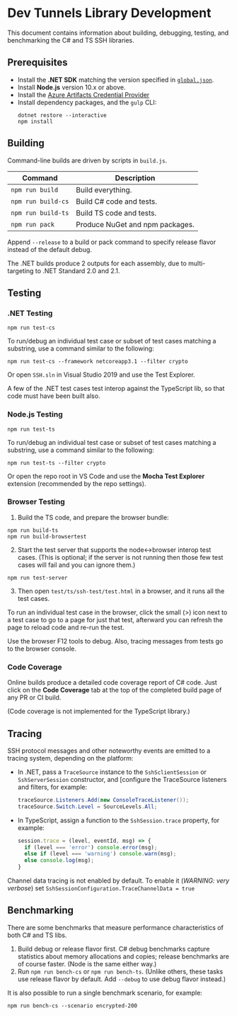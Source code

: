# Dev Tunnels Library Development
This document contains information about building, debugging, testing,
and benchmarking the C# and TS SSH libraries.

## Prerequisites
 - Install the **.NET SDK** matching the version specified in
 [`global.json`](./global.json).
 - Install **Node.js** version 10.x or above.
 - Install the [Azure Artifacts Credential Provider](https://github.com/Microsoft/artifacts-credprovider)
 - Install dependency packages, and the `gulp` CLI:
   ```
   dotnet restore --interactive
   npm install
   ```

## Building
Command-line builds are driven by scripts in `build.js`.

| Command            | Description                     |
| ------------------ | ------------------------------- |
| `npm run build`    | Build everything.               |
| `npm run build-cs` | Build C# code and tests.        |
| `npm run build-ts` | Build TS code and tests.        |
| `npm run pack`     | Produce NuGet and npm packages. |

Append `--release` to a build or pack command to specify release flavor
instead of the default debug.

The .NET builds produce 2 outputs for each assembly, due to
multi-targeting to .NET Standard 2.0 and 2.1.

## Testing
### .NET Testing
```
npm run test-cs
```
To run/debug an individual test case or subset of test cases matching a
substring, use a command similar to the following:
```
npm run test-cs --framework netcoreapp3.1 --filter crypto
```
Or open `SSH.sln` in Visual Studio 2019 and use the Test Explorer.

A few of the .NET test cases test interop against the TypeScript lib,
so that code must have been built also.

### Node.js Testing
```
npm run test-ts
```
To run/debug an individual test case or subset of test cases matching a
substring, use a command similar to the following:
```
npm run test-ts --filter crypto
```
Or open the repo root in VS Code and use the **Mocha Test Explorer** extension
(recommended by the repo settings).

### Browser Testing
 1. Build the TS code, and prepare the browser bundle:
   ```
   npm run build-ts
   npm run build-browsertest
   ```
 2. Start the test server that supports the node<->browser interop test cases.
 (This is optional; if the server is not running then those few test cases will fail
 and you can ignore them.)
   ```
   npm run test-server
   ```
 3. Then open `test/ts/ssh-test/test.html` in a browser, and it runs all the
 test cases.

To run an individual test case in the browser, click the small (>) icon next to
a test case to go to a page for just that test, afterward you can refresh the page
to reload code and re-run the test.

Use the browser F12 tools to debug. Also, tracing messages from tests go to the
browser console.

### Code Coverage

Online builds produce a detailed code coverage report of C# code. Just click on the
**Code Coverage** tab at the top of the completed build page of any PR or CI build.

(Code coverage is not implemented for the TypeScript library.)

## Tracing
SSH protocol messages and other noteworthy events are emitted to a tracing
system, depending on the platform:
  - In .NET, pass a `TraceSource` instance to the `SshSclientSession` or
    `SshServerSession` constructor, and [configure the TraceSource listeners
    and filters, for example:
    ```C#
    traceSource.Listeners.Add(new ConsoleTraceListener());
    traceSource.Switch.Level = SourceLevels.All;
    ```

  - In TypeScript, assign a function to the `SshSession.trace` property, for example:
    ```TypeScript
    session.trace = (level, eventId, msg) => {
      if (level === 'error') console.error(msg);
      else if (level === 'warning') console.warn(msg);
      else console.log(msg);
    }
    ```

Channel data tracing is not enabled by default. To enable it
(_WARNING: very verbose_) set `SshSessionConfiguration.TraceChannelData = true`

## Benchmarking
There are some benchmarks that measure performance characteristics of both
C# and TS libs.
 1. Build debug or release flavor first. C# debug benchmarks capture statistics
 about memory allocations and copies; release benchmarks are of course faster.
 (Node is the same either way.)
 2. Run `npm run bench-cs` or `npm run bench-ts`. (Unlike others, these tasks use
 release flavor by default. Add `--debug` to use debug flavor instead.)

It is also possible to run a single benchmark scenario, for example:
```
npm run bench-cs --scenario encrypted-200
```
